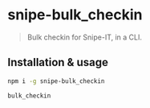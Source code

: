 # snipe-bulk_checkin

> Bulk checkin for Snipe-IT, in a CLI.

## Installation & usage

```bash
npm i -g snipe-bulk_checkin

bulk_checkin
```
